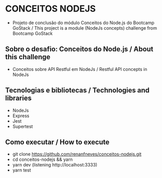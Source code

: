 # CONCEITOS NODEJS

- Projeto de conclusão do módulo Conceitos do Node.js do Bootcamp GoStack / This project is a module (NodeJs concepts) challenge from Bootcamp GoStack

## Sobre o desafio: Conceitos do Node.js / About this challenge

- Conceitos sobre API Restful em NodeJs / Restful API concepts in NodeJs

## Tecnologias e bibliotecas / Technologies and libraries
 - NodeJs
 - Express
 - Jest
 - Supertest

## Como executar / How to execute
 - git clone https://github.com/renanfneves/conceitos-nodejs.git
 - cd conceitos-nodejs && yarn
 - yarn dev (listening http://localhost:3333)
 - yarn test
 